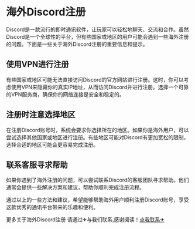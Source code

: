 # 海外Discord注册

Discord是一款流行的即时通讯软件，让玩家可以轻松地聊天、交流和合作。虽然Discord是一个全球性的平台，但有些国家或地区的用户可能会遇到一些海外注册的问题。下面是一些关于海外Discord注册的重要信息和提示。

## 使用VPN进行注册
有些国家或地区可能无法直接访问Discord的官方网站进行注册。这时，你可以考虑使用VPN来隐藏你的真实IP地址，从而访问Discord并进行注册。选择一个可靠的VPN服务商，确保你的网络连接是安全和稳定的。

## 注册时注意选择地区
在注册Discord账号时，系统会要求你选择所在的地区。如果你是海外用户，可以尝试选择其他国家或地区进行注册。有些地区可能对Discord有更加宽松的限制，选择合适的地区可能会更容易完成注册。

## 联系客服寻求帮助
如果你遇到了海外注册的问题，可以尝试联系Discord的客服团队寻求帮助。他们通常会提供一些解决方案和建议，帮助你顺利完成注册流程。

通过以上的一些方法和建议，希望能够帮助海外用户顺利注册Discord账号，享受这款优秀的通讯平台带来的乐趣和便利。

更多关于海外Discord注册 请通过✈与我们联系,感谢阅读！[点我联系✈](https://in.G208.com)